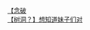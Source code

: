 [【念破](http://tieba.baidu.com/p/3898907897?see_lz=1&pn=)   
[【树洞？】想知道妹子们对](http://tieba.baidu.com/p/3897504914?see_lz=1&pn=)   
